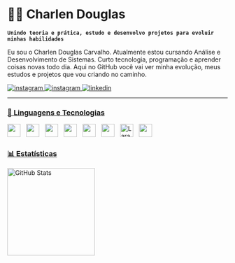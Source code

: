 # 👨‍💻 Charlen Douglas

**`Unindo teoria e prática, estudo e desenvolvo projetos para evoluir minhas habilidades`**

Eu sou o Charlen Douglas Carvalho.
 Atualmente estou cursando Análise e Desenvolvimento de Sistemas.
 Curto tecnologia, programação e aprender coisas novas todo dia.
Aqui no GitHub você vai ver minha evolução, meus estudos e projetos que vou criando no caminho.

<p align="left">
<a href=>
        <img 
            alt="instagram" 
            title="Naturalidade" 
            src=https://custom-icon-badges.demolab.com/badge/montes_claros-br-purple?style=for-the-badge&logo=location&logoColor=white
        />
    </a>
    <a href=https://www.instagram.com/charlinmvx>
        <img 
            alt="instagram" 
            title="Instagram" 
            src=https://custom-icon-badges.demolab.com/badge/instagram-red?style=for-the-badge&logo=mention&logoColor=white
        />
    </a>
    <a href=https://www.linkedin.com/in/charlen-douglas-carvalho-mendes-301914223/>
        <img 
            alt="linkedin" 
            title="Linkedin" 
            <img src="https://custom-icon-badges.demolab.com/badge/-linkedin-blue?style=for-the-badge&logo=mention&logoColor=white"/>
</p>

---

### 🤖 Linguagens e Tecnologias
<img 
    align="left" 
    width="30px" 
    style="padding-right: 10px;" 
    src="https://cdn.jsdelivr.net/gh/devicons/devicon@latest/icons/python/python-original.svg" 
/>
<img 
    align="left" 
    width="30px" 
    style="padding-right: 10px;" 
    src="https://cdn.jsdelivr.net/gh/devicons/devicon@latest/icons/html5/html5-original.svg" 
/>
<img 
    align="left" 
    width="30px" 
    style="padding-right: 10px;" 
    src="https://cdn.jsdelivr.net/gh/devicons/devicon@latest/icons/css3/css3-original.svg" 
/>
<img 
    align="left" 
    width="30px" 
    style="padding-right: 10px;" 
    src="https://cdn.jsdelivr.net/gh/devicons/devicon@latest/icons/javascript/javascript-original.svg" 
/>
<img 
    align="left" 
    width="30px" 
    style="padding-right: 10px;" 
    src="https://cdn.jsdelivr.net/gh/devicons/devicon@latest/icons/react/react-original.svg" 
/>

<img 
    align="left" 
    width="30px" 
    style="padding-right: 10px;" 
    src="https://cdn.jsdelivr.net/gh/devicons/devicon@latest/icons/bootstrap/bootstrap-original.svg" 
/>
<img 
    align="left" 
    title="Laravel"
    width="30px" 
    style="padding-right: 10px;" 
    src="https://cdn.jsdelivr.net/gh/devicons/devicon@latest/icons/laravel/laravel-original.svg" 
/>
<img 
    align="left" 
    width="30px" 
    style="padding-right: 10px;" 
    src="https://cdn.jsdelivr.net/gh/devicons/devicon@latest/icons/git/git-original.svg" 
/>

<br/>
<br/>

### 📊 Estatísticas

<p>

<img 
      align="left" 
      alt="GitHub Stats" 
      height="200" 
      src="https://github-readme-stats.vercel.app/api/top-langs/?username=charlendouglas&theme=tokyonight&layout=compact&custom_title=Tecnologias&langs_count=9" 
  />

</p>
